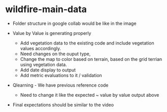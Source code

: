 # wildfire-main-data

- Folder structure in google collab would be like in the image
- Value by Value is generating properly
  - Add vegetation data to the existing code and include vegetation values accordingly.
  - Need changes on the ouput type,
  - Change the map to color based on terrain, based on the grid terrian using vegetation data.
  - Add date display to output
  - Add metric evaluations to it / validation

- Qlearning - We have previous reference code
  - Need to change it like the expected  ~ value by value output above

- Final expectations should be similar to the video
